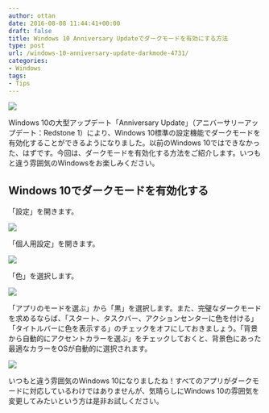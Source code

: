 ```yaml
---
author: ottan
date: 2016-08-08 11:44:41+00:00
draft: false
title: Windows 10 Anniversary Updateでダークモードを有効にする方法
type: post
url: /windows-10-anniversary-update-darkmode-4731/
categories:
- Windows
tags:
- Tips
---
```


![](/images/2016/08/160808-57a86fa9f08e7.jpg)






Windows 10の大型アップデート「Anniversary Update」（アニバーサリーアップデート：Redstone 1）により、Windows 10標準の設定機能でダークモードを有効化することができるようになりました。以前のWindows 10ではできなかった、はずです。今回は、ダークモードを有効化する方法をご紹介します。いつもと違う雰囲気のWindowsをお楽しみください。





## Windows 10でダークモードを有効化する





「設定」を開きます。





![](/images/2016/08/160808-57a86fb548dd5.png)






「個人用設定」を開きます。





![](/images/2016/08/160808-57a86fbc950f1.png)






「色」を選択します。





![](/images/2016/08/160808-57a86fc25d2b3.png)






「アプリのモードを選ぶ」から「黒」を選択します。また、完璧なダークモードを求めるならば、「スタート、タスクバー、アクションセンターに色を付ける」「タイトルバーに色を表示する」のチェックをオフにしておきましょう。「背景から自動的にアクセントカラーを選ぶ」をチェックしておくと、背景色にあった最適なカラーをOSが自動的に選択されます。





![](/images/2016/08/160808-57a86fc7cd7d7.png)






いつもと違う雰囲気のWindows 10になりましたね！すべてのアプリがダークモードに対応しているわけではありませんが、気晴らしにWindows 10の雰囲気を変更してみたいという方は是非お試しください。
